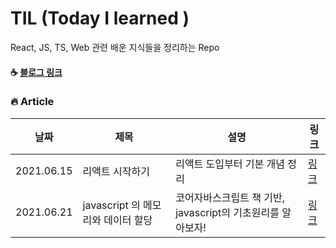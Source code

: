 # TIL (Today I learned )
React, JS, TS, Web 관련 배운 지식들을 정리하는 Repo 

#### ☕ [블로그 링크](https://velog.io/@dea8307)


### 🔥 Article

|날짜|제목|설명|링크| 
|---|---|---|---|
|2021.06.15|리액트 시작하기|리액트 도입부터 기본 개념 정리|[링크](https://velog.io/@dea8307/%EB%A6%AC%EC%95%A1%ED%8A%B8-%EC%8B%9C%EC%9E%91%ED%95%98%EA%B8%B0)|
|2021.06.21|javascript 의 메모리와 데이터 할당|코어자바스크립트 책 기반, javascript의 기초원리를 알아보자!| [링크](https://velog.io/@dea8307/Javascript-javascript-%EC%9D%98-%EB%A9%94%EB%AA%A8%EB%A6%AC%EC%99%80-%EB%8D%B0%EC%9D%B4%ED%84%B0-%ED%95%A0%EB%8B%B9)

